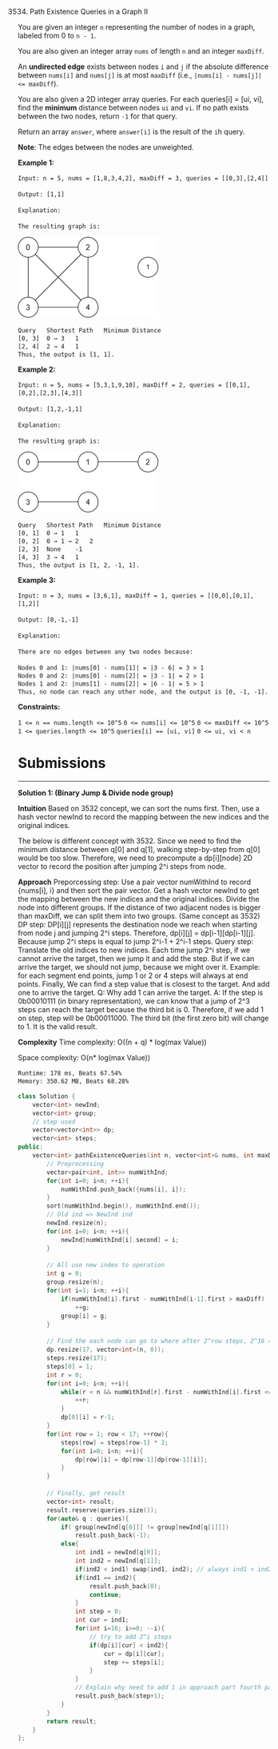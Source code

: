 3534. Path Existence Queries in a Graph II

You are given an integer `n` representing the number of nodes in a graph, labeled from 0 to `n - 1`.

You are also given an integer array `nums` of length `n` and an integer `maxDiff`.

An **undirected edge** exists between nodes `i` and `j` if the absolute difference between `nums[i]` and `nums[j]` is at most `maxDiff` (i.e., `|nums[i] - nums[j]| <= maxDiff`).

You are also given a 2D integer array queries. For each queries[i] = [ui, vi], find the **minimum** distance between nodes `ui` and `vi`. If no path exists between the two nodes, return `-1` for that query.

Return an array `answer`, where `answer[i]` is the result of the `i`h query.

**Note**: The edges between the nodes are unweighted.

 

**Example 1:**
```
Input: n = 5, nums = [1,8,3,4,2], maxDiff = 3, queries = [[0,3],[2,4]]

Output: [1,1]

Explanation:

The resulting graph is:
```
![3534_4149example1drawio.png](img/3534_4149example1drawio.png)
```
Query	Shortest Path	Minimum Distance
[0, 3]	0 → 3	1
[2, 4]	2 → 4	1
Thus, the output is [1, 1].
```

**Example 2:**
```
Input: n = 5, nums = [5,3,1,9,10], maxDiff = 2, queries = [[0,1],[0,2],[2,3],[4,3]]

Output: [1,2,-1,1]

Explanation:

The resulting graph is:
```
![3534_4149example2drawio.png](img/3534_4149example2drawio.png)
```
Query	Shortest Path	Minimum Distance
[0, 1]	0 → 1	1
[0, 2]	0 → 1 → 2	2
[2, 3]	None	-1
[4, 3]	3 → 4	1
Thus, the output is [1, 2, -1, 1].
```

**Example 3:**
```
Input: n = 3, nums = [3,6,1], maxDiff = 1, queries = [[0,0],[0,1],[1,2]]

Output: [0,-1,-1]

Explanation:

There are no edges between any two nodes because:

Nodes 0 and 1: |nums[0] - nums[1]| = |3 - 6| = 3 > 1
Nodes 0 and 2: |nums[0] - nums[2]| = |3 - 1| = 2 > 1
Nodes 1 and 2: |nums[1] - nums[2]| = |6 - 1| = 5 > 1
Thus, no node can reach any other node, and the output is [0, -1, -1].
```
 

**Constraints:**

`1 <= n == nums.length <= 10^5`
`0 <= nums[i] <= 10^5`
`0 <= maxDiff <= 10^5`
`1 <= queries.length <= 10^5`
`queries[i] == [ui, vi]`
`0 <= ui, vi < n`

# Submissions
---
**Solution 1: (Binary Jump & Divide node group)**

__Intuition__
Based on 3532 concept, we can sort the nums first. Then, use a hash vector newInd to record the mapping between the new indices and the original indices.

The below is different concept with 3532.
Since we need to find the minimum distance between q[0] and q[1], walking step-by-step from q[0] would be too slow.
Therefore, we need to precompute a dp[i][node] 2D vector to record the position after jumping 2^i steps from node.

__Approach__
Preporcessing step:
Use a pair vector numWithInd to record {nums[i], i} and then sort the pair vector.
Get a hash vector newInd to get the mapping between the new indices and the original indices.
Divide the node into different groups. If the distance of two adjacent nodes is bigger than maxDiff, we can split them into two groups. (Same concept as 3532)
DP step:
DP[i][j] represents the destination node we reach when starting from node j and jumping 2^i steps.
Therefore, dp[i][j] = dp[i-1][dp[i-1][j].
Because jump 2^i steps is equal to jump 2^i-1 + 2^i-1 steps.
Query step:
Translate the old indices to new indices.
Each time jump 2^i step, if we cannot arrive the target, then we jump it and add the step.
But if we can arrive the target, we should not jump, because we might over it. Example: for each segment end points, jump 1 or 2 or 4 steps will always at end points.
Finally, We can find a step value that is closest to the target. And add one to arrive the target.
Q: Why add 1 can arrive the target.
A: If the step is 0b00010111 (in binary representation), we can know that a jump of 2^3 steps can reach the target because the third bit is 0.
Therefore, if we add 1 on step, step will be 0b00011000. The third bit (the first zero bit) will change to 1. It is the valid result.

__Complexity__
Time complexity:
O((n + q) * log(max Value))

Space complexity:
O(n* log(max Value))

```
Runtime: 178 ms, Beats 67.54%
Memory: 350.62 MB, Beats 68.28%
```
```c++
class Solution {
    vector<int> newInd;
    vector<int> group;
    // step used
    vector<vector<int>> dp;
    vector<int> steps;
public:
    vector<int> pathExistenceQueries(int n, vector<int>& nums, int maxDiff, vector<vector<int>>& queries) {
        // Preprocessing
        vector<pair<int, int>> numWithInd; 
        for(int i=0; i<n; ++i){
            numWithInd.push_back({nums[i], i});
        }
        sort(numWithInd.begin(), numWithInd.end());
        // Old ind => NewInd ind
        newInd.resize(n);
        for(int i=0; i<n; ++i){
            newInd[numWithInd[i].second] = i;
        }

        // All use new index to operation
        int g = 0;
        group.resize(n);
        for(int i=1; i<n; ++i){
            if(numWithInd[i].first - numWithInd[i-1].first > maxDiff) 
                ++g;
            group[i] = g;
        }

        // Find the each node can go to where after 2^row steps, 2^16 = 65536
        dp.resize(17, vector<int>(n, 0));
        steps.resize(17);
        steps[0] = 1;
        int r = 0;
        for(int i=0; i<n; ++i){
            while(r < n && numWithInd[r].first - numWithInd[i].first <= maxDiff){
                ++r;
            }
            dp[0][i] = r-1; 
        }
        for(int row = 1; row < 17; ++row){
            steps[row] = steps[row-1] * 2;
            for(int i=0; i<n; ++i){
                dp[row][i] = dp[row-1][dp[row-1][i]];
            }
        }

        // Finally, get result
        vector<int> result;
        result.reserve(queries.size());
        for(auto& q : queries){
            if( group[newInd[q[0]]] != group[newInd[q[1]]])
                result.push_back(-1);
            else{
                int ind1 = newInd[q[0]];
                int ind2 = newInd[q[1]];
                if(ind2 < ind1) swap(ind1, ind2); // always ind1 < ind2
                if(ind1 == ind2){
                    result.push_back(0);
                    continue;
                }
                int step = 0;
                int cur = ind1;
                for(int i=16; i>=0; --i){
                    // try to add 2^i steps
                    if(dp[i][cur] < ind2){
                        cur = dp[i][cur];
                        step += steps[i];
                    }
                }
                // Explain why need to add 1 in approach part fourth paragraph.
                result.push_back(step+1);
            }
        }
        return result;
    }
};
```
